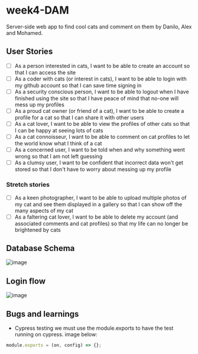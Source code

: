 # week4-DAM

Server-side web app to find cool cats and comment on them by Danilo, Alex and Mohamed.

## User Stories

- [ ] As a person interested in cats, I want to be able to create an account so that I can access the site
- [ ] As a coder with cats (or interest in cats), I want to be able to login with my github account so that I can save time signing in
- [ ] As a security conscious person, I want to be able to logout when I have finished using the site so that I have peace of mind that no-one will mess up my profiles
- [ ] As a proud cat owner (or friend of a cat), I want to be able to create a profile for a cat so that I can share it with other users
- [ ] As a cat lover, I want to be able to view the profiles of other cats so that I can be happy at seeing lots of cats
- [ ] As a cat connoisseur, I want to be able to comment on cat profiles to let the world know what I think of a cat
- [ ] As a concerned user, I want to be told when and why something went wrong so that I am not left guessing
- [ ] As a clumsy user, I want to be confident that incorrect data won't get stored so that I don't have to worry about messing up my profile

### Stretch stories

- [ ] As a keen photographer, I want to be able to upload multiple photos of my cat and see them displayed in a gallery so that I can show off the many aspects of my cat
- [ ] As a faltering cat lover, I want to be able to delete my account (and associated comments and cat profiles) so that my life can no longer be brightened by cats

## Database Schema

![image](https://user-images.githubusercontent.com/76691426/137887237-b3f95c90-be9c-4511-a09f-e1057c4230ec.png)

## Login flow

![image](https://user-images.githubusercontent.com/76691426/138062609-1b45ed29-d389-40c2-95bc-c252a4b52d3f.png)

## Bugs and learnings

- Cypress testing
  we must use the module.exports to have the test running on cypress.
  image below:

```javascript
module.exports = (on, config) => {};
```
